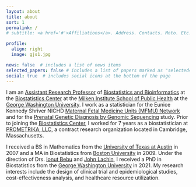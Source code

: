```yaml
---
layout: about
title: about
sort: 1
permalink: /
# subtitle: <a href='#'>Affiliations</a>. Address. Contacts. Moto. Etc.

profile:
  align: right
  image: gjs1.jpg

news: false  # includes a list of news items
selected_papers: false # includes a list of papers marked as "selected={true}"
social: true  # includes social icons at the bottom of the page
---
```


I am an [Assistant Research Professor](https://biostatcenter.gwu.edu/people/grecio-j-sandoval) of [Biostatistics and Bioinformatics](https://publichealth.gwu.edu/departments/biostatistics-and-bioinformatics) at the [Biostatistics Center](https://biostatcenter.gwu.edu/) at the [Milken Institute School of Public Health](https://publichealth.gwu.edu/) at the [George Washington University](https://www.gwu.edu/). I work as a statistician for the Eunice Kennedy Shriver NICHD [Maternal Fetal Medicine Units (MFMU) Network](https://mfmunetwork.bsc.gwu.edu/) and for the [Prenatal Genetic Diagnosis by Genomic Sequencing](https://biostatcenter.gwu.edu/projects/prenatal-genetic-diagnosis-genomic-sequencing-prospective-evaluation-prenatalseq) study. Prior to joining the [Biostatistics Center](https://biostatcenter.gwu.edu/), I worked for 7 years as a biostatistician at [PROMETRIKA, LLC](https://www.prometrika.com/), a contract research organization located in Cambridge, Massachusetts. &nbsp;

I received a BS in Mathematics from the [University of Texas at Austin](https://www.utexas.edu/) in 2007 and a MA in Biostatistics from [Boston University](https://www.bu.edu/) in 2009. Under the direction of Drs. [Ionut Bebu](https://biostatcenter.gwu.edu/people/research-faculty/ionut-bebu) and [John Lachin](https://biostatcenter.gwu.edu/people/research-faculty/john-m-lachin), I received a PhD in Biostatistics from the [George Washington University](https://www.gwu.edu/) in 2021. My research interests include the design of clinical trial and epidemiological studies, cost-effectiveness analysis, and healthcare resource utilization.
